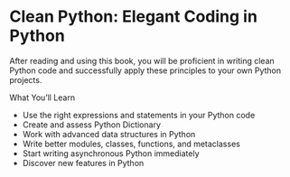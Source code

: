 <!--
https://link-springer-com.ezproxy.unal.edu.co/book/10.1007/978-1-4842-4878-2
-->

# Clean Python: Elegant Coding in Python

After reading and using this book, you will be proficient in writing clean Python code and successfully apply these principles to your own Python projects. 

What You’ll Learn

- Use the right expressions and statements in your Python code 
- Create and assess Python Dictionary 
- Work with advanced data structures in Python 
- Write better modules, classes, functions, and metaclasses
- Start writing asynchronous Python immediately
- Discover new features in Python
